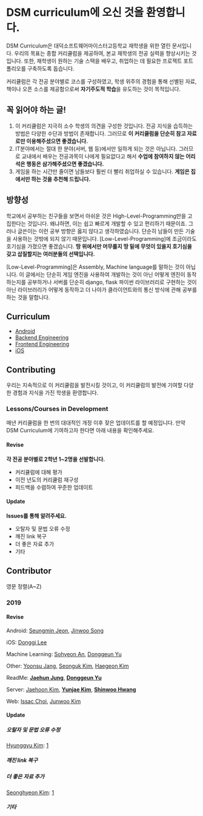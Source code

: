# DSM curriculum에 오신 것을 환영합니다.

DSM Curriculum은 대덕소프트웨어마이스터고등학교 재학생을 위한 열린 문서입니다. 우리의 목표는 종합 커리큘럼을 제공하여, 본교 재학생의 전공 실력을 향상시키는 것입니다. 또한, 재학생이 원하는 기술 스택을 배우고, 취업하는 데 필요한 프로젝트 포트폴리오를 구축하도록 돕습니다.

커리큘럼은 각 전공 분야별로 코스를 구성하였고, 학생 위주의 경험을 통해 선별된 자료, 책이나 오픈 소스를 제공함으로써 **자기주도적 학습**을 유도하는 것이 목적입니다.

## 꼭 읽어야 하는 글!
1. 이 커리큘럼은 지극히 소수 학생의 의견을 구성한 것입니다. 전공 지식을 습득하는 방법은 다양한 수단과 방법이 존재합니다. 그러므로 **이 커리큘럼을 단순히 참고 자료로만 이용해주셨으면 좋겠습니다.**
2. IT분야에서는 절대 한 분야(서버, 웹 등)에서만 일하게 되는 것은 아닙니다. 그러므로 교내에서 배우는 전공과목이 나에게 필요없다고 해서 **수업에 참여하지 않는 어리석은 행동은 삼가해주셨으면 좋겠습니다.**
3. 게임을 하는 시간만 줄이면 남들보다 훨씬 더 빨리 취업하실 수 있습니다. **게임은 집에서만 하는 것을 추천해 드립니다.**

## 방향성
학교에서 공부하는 친구들을 보면서 아쉬운 것은 High-Level-Programming만을 고집한다는 것입니다. 왜냐하면, 이는 쉽고 빠르게 개발할 수 있고 편리하기 때문이죠. 그러나 글쓴이는 이런 공부 방향은 옳지 않다고 생각하였습니다. 단순히 남들이 만든 기술을 사용하는 것밖에 되지 않기 때문입니다. [Low-Level-Programming]에 조금이라도 호기심을 가졌으면 좋겠습니다. **땅 위에서만 머무를지 땅 밑에 무엇이 있을지 호기심을 갖고 삽질할지는 여러분들의 선택입니다.**

[Low-Level-Programming]은 Assembly, Machine language를 말하는 것이 아닙니다. 이 글에서는 단순히 게임 엔진을 사용하여 개발하는 것이 아닌 어떻게 엔진이 동작하는지를 공부하거나 서버를 단순히 django, flask 파이썬 라이브러리로 구현하는 것이 아닌 라이브러리가 어떻게 동작하고 더 나아가 클라이언트와의 통신 방식에 관해 공부를 하는 것을 말합니다.

## Curriculum
- [Android](https://github.com/ilovedsm/dsm-curriculum/blob/master/Android/README.md)
- [Backend Engineering](https://github.com/ilovedsm/dsm-curriculum/tree/master/Backend%20Engineering/README.md)
- [Frontend Engineering](https://github.com/ysjk2003/dsm-curriculum/tree/master/Frontend%20Engineering)
- [iOS](https://github.com/ilovedsm/dsm-curriculum/blob/master/iOS/DSM_iOS_Baseline.md)

## Contributing

우리는 지속적으로 이 커리큘럼을 발전시킬 것이고, 이 커리큘럼의 발전에 기여할 다양한 경험과 지식을 가진 학생을 환영합니다. 

### Lessons/Courses in Development

매년 커리큘럼을 한 번의 대대적인 개정 이후 잦은 업데이트를 할 예정입니다. 만약 DSM Curriculum에 기여하고자 한다면 아래 내용을 확인해주세요.

#### Revise

**각 전공 분야별로 2학년 1~2명을 선발합니다.**

- 커리큘럼에 대해 평가
- 이전 년도의 커리큘럼 재구성
- 피드백을 수렴하여 꾸준한 업데이트


#### Update

**Issues를 통해 알려주세요.**

- 오탈자 및 문법 오류 수정
- 깨진 link 복구
- 더 좋은 자료 추가
- 기타



## Contributor

영문 정렬(A~Z)

### 2019

#### Revise

Android: [Seungmin Jeon](https://github.com/nwar-Jeon), [Jinwoo Song](https://github.com/jinusong)

iOS: [Donggi Lee](https://github.com/donkyey)

Machine Learning: [Sohyeon An](https://github.com/sleepyeePanda), [Donggeun Yu](https://github.com/Yudonggeun)

Other: [Yoonsu Jang](https://github.com/YoonSu03), [Seonguk Kim](https://github.com/kimsos0723), [Haegeon Kim](https://github.com/KamiPer)

ReadMe: **[Jaehun Jung](https://github.com/littlemenu)**, **[Donggeun Yu](https://github.com/Yudonggeun)**

Server: [Jaehoon Kim](https://github.com/by09115), **[Yunjae Kim](https://github.com/miraedbswo)**, **[Shinwoo Hwang
](https://github.com/huewilliams)**

Web: [Issac Choi](https://github.com/leafcis), [Junwoo Kim](https://github.com/junu126)


#### Update

##### 오탈자 및 문법 오류 수정
[Hyunggyu Kim](https://github.com/khg0712): [1](https://github.com/ilovedsm/dsm-curriculum/pull/2)

##### 깨진 link 복구

##### 더 좋은 자료 추가
[Seonghyeon Kim](https://github.com/NovemberOscar): [1](https://github.com/ilovedsm/dsm-curriculum/pull/3)

##### 기타

